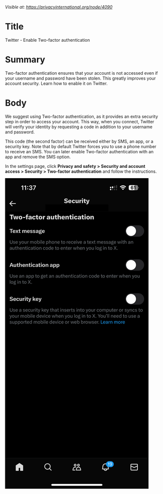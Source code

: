 *Visible at: https://privacyinternational.org/node/4090*

# Title
Twitter - Enable Two-factor authentication


# Summary

Two-factor authentication ensures that your account is not accessed even if your username and password have been stolen. This greatly improves your account security. Learn how to enable it on Twitter.

# Body

We suggest using Two-factor authentication, as it provides an extra security step in order to access your account. This way, when you connect, Twitter will verify your identity by requesting a code in addition to your username and password.

This code (the second factor) can be received either by SMS, an app, or a security key. Note that by default Twitter forces you to use a phone number to receive an SMS. You can later enable Two-factor authentication with an app and remove the SMS option.

In the settings page, click **Privacy and safety > Security and account access > Security > Two-factor authentication**  and follow the instructions.

![Two Factor Authentication](../../images/Twitter/tw_browser_2fa.png?raw=true)